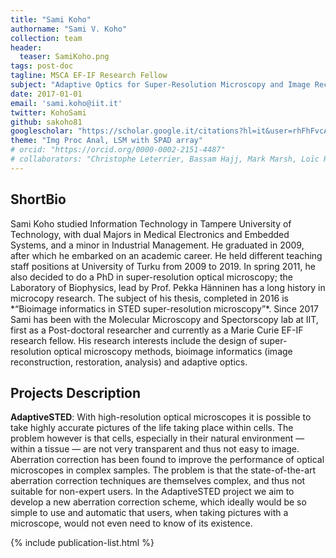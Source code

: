 ```yaml
---
title: "Sami Koho"
authorname: "Sami V. Koho"
collection: team
header:
  teaser: SamiKoho.png
tags: post-doc
tagline: MSCA EF-IF Research Fellow
subject: "Adaptive Optics for Super-Resolution Microscopy and Image Reconstruction"
date: 2017-01-01
email: 'sami.koho@iit.it'
twitter: KohoSami
github: sakoho81
googlescholar: "https://scholar.google.it/citations?hl=it&user=rhFhFvcAAAAJ#"
theme: "Img Proc Anal, LSM with SPAD array"
# orcid: "https://orcid.org/0000-0002-2151-4487"
# collaborators: "Christophe Leterrier, Bassam Hajj, Mark Marsh, Loïc Royer, Joe Grove"
---
```


<h2>ShortBio</h2>
Sami Koho studied Information Technology in Tampere University of Technology, with dual Majors in Medical Electronics and Embedded Systems, and a minor in Industrial Management. He graduated in 2009, after which he embarked on an academic career. He held different teaching staff positions at University of Turku from 2009 to 2019. In spring 2011, he also decided to do a PhD in super-resolution optical microscopy; the Laboratory of Biophysics, lead by Prof. Pekka Hänninen has a long history in microcopy research. The subject of his thesis, completed in 2016 is *“Bioimage informatics in STED super-resolution microscopy”*. Since 2017 Sami has been with the Molecular Microscopy and Spectorscopy lab at IIT, first as a Post-doctoral researcher and currently as a Marie Curie EF-IF research fellow. His research interests include the design of super-resolution optical microscopy methods, bioimage informatics (image reconstruction, restoration, analysis) and adaptive optics.


<h2>Projects Description</h2>

**AdaptiveSTED**: With high-resolution optical microscopes it is possible to take highly accurate pictures of the life taking place within cells. The problem however is that cells, especially in their natural environment — within a tissue — are not very transparent and thus not easy to image. Aberration correction has been found to improve the performance of optical microscopes in complex samples. The problem is that the state-of-the-art aberration correction techniques are themselves complex, and thus not suitable for non-expert users. In the AdaptiveSTED project we aim to develop a new aberration correction scheme, which ideally would be so simple to use and automatic that users, when taking pictures with a microscope, would not even need to know of its existence. 


<!---{% include author-research-themes.html %}--->
<!---{% include team-member-collaborators.html %}--->
{% include publication-list.html %}
